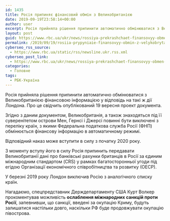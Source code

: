 ```yaml
---
id: 1435
title: Росія припиняє фінансовий обмін з Великобританією
date: 2019-09-19T23:58:14+00:00
author: user
excerpt: Росія прийняла рішення припинити автоматично обмінюватися з Великобританією фінансовою інформацією у відповідь на такі ж дії Лондона. Про це свідчить опублікований...
layout: post
guid: https://www.rbc.ua/ukr/news/rossiya-prekrashchaet-finansovyy-obmen-velikobritaniey-1568937309.html
permalink: /2019/09/19/rosiia-prypyniaie-finansovyy-obmin-z-velykobrytaniieiu/
cyberseo_rss_source:
  - https://www.rbc.ua/static/rss/newsline.ukr.rss.xml
cyberseo_post_link:
  - https://www.rbc.ua/ukr/news/rossiya-prekrashchaet-finansovyy-obmen-velikobritaniey-1568937309.html
categories:
  - Головне
tags:
  - РБК-Україна
---
```

Росія прийняла рішення припинити автоматично обмінюватися з Великобританією фінансовою інформацією у відповідь на такі ж дії Лондона. Про це свідчить опублікований 19 вересня проект документа.

Згідно з даним документом, Великобританія, а також знаходяться під її суверенітетом острови Мен, Гернсі і Джерсі повинні бути виключені з переліку країн, з якими Федеральна податкова служба Росії (ФНП) обмінюється фінансову інформацію в автоматичному режимі.

Відповідний наказ може вступити в силу з початку 2020 року.

З моменту вступу його в силу Росія припинить передавати Великобританії дані про банківські рахунки британців в Росії за єдиним міжнародним стандартом (CRS) у рамках багатосторонньої угоди під егідою Організації економічного співробітництва та розвитку (ОЕСР).

У березні 2019 року Лондон виключив Росію з аналогічного списку країн.

Нагадаємо, спецпредставник Держдепартаменту США Курт Волкер прокоментував можливість **ослаблення міжнародних санкцій проти Росії**, запевнивши, що санкції, введені за окупацію Криму, будуть залишатися настільки довго, наскільки РФ буде продовжувати окупацію півострова.